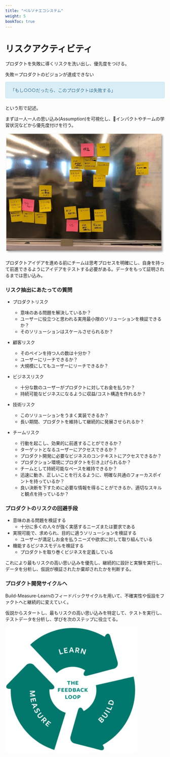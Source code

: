 ```yaml
---
title: "ペルソナエコシステム"
weight: 5
bookToc: true
---
```


# リスクアクティビティ

プロダクトを失敗に導くリスクを洗い出し、優先度をつける。

失敗＝プロダクトのビジョンが達成できない

<div style="padding: 15px; border: 1px solid transparent; border-color: transparent; margin-bottom: 20px; border-radius: 4px; color: #31708f; background-color: #d9edf7; border-color: #bce8f1;">
「もし○○○だったら、このプロダクトは失敗する」
</div>

という形で記述。

まずは一人一人の思い込み(Assumption)を可視化し、インパクトやチームの学習状況などから優先度付けを行う。

![](risk1.jpg)

プロダクトアイデアを進める前にチームは思考プロセスを明確にし、自身を持って前進できるようにアイデアをテストする必要がある。データをもって証明されるまでは思い込み。

### リスク抽出にあたっての質問

- プロダクトリスク
  - 意味のある問題を解決しているか？
  - ユーザーに役立つと思われる実用最小限のソリューションを検証できるか？
  - そのソリューションはスケールさせられるか？

- 顧客リスク
  - そのペインを持つ人の数は十分か？
  - ユーザーにリーチできるか？
  - 大規模にしてもユーザーにリーチできるか？

- ビジネスリスク
  - 十分な数のユーザーがプロダクトに対してお金を払うか？
  - 持続可能なビジネスになるように収益/コスト構造を作れるか？

- 技術リスク
  - このソリューションをうまく実装できるか？
  - 長い期間、プロダクトを維持して継続的に発展させられるか？

- チームリスク
  - 行動を起こし、効果的に前進することができるか？
  - ターゲットとなるユーザーにアクセスできるか？
  - プロダクト開発に必要なビジネスのコンテキストにアクセスできるか？
  - プロダクション環境にプロダクトを引き上げられるか？
  - チームとして持続可能なペースを維持できるか？
  - 迅速に動き、正しいことを行えるように、明確な共通のフォーカスポイントを持っているか？
  - 良い決断を下すために必要な情報を得ることができるか、適切なスキルと観点を持っているか？

### プロダクトのリスクの回避手段
- 意味のある問題を検証する
  - 十分に多くの人々が強く実感するニーズまたは要求である
- 実現可能で、求められ、目的に適うソリューションを検証する
  - ユーザーが満足しお金を払うニーズや欲求に対して取り組んでいる
- 機能するビジネスモデルを検証する
  - プロダクトを取り巻くビジネスを定義している


これにより最もリスクの高い思い込みを優先し、継続的に設計と実験を実行し、データを分析し、仮説が検証されたか棄却されたかを判断する。

### プロダクト開発サイクルへ
Build-Measure-Learnのフィードバックサイクルを用いて、不確実性や仮設をファクトへと継続的に変えていく。

仮説からスタートし、最もリスクの高い思い込みを特定して、テストを実行し、テストデータを分析し、学びを次のステップに役立てる。

![](risk2.jpg)